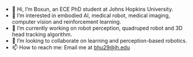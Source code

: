 - 👋 Hi, I’m Boxun, an ECE PhD student at Johns Hopkins University.
- 👀 I’m interested in embodied AI, medical robot, medical imaging, computer vision and reinforcement learning. 
- 🌱 I’m currently working on robot perception, quadruped robot and 3D head tracking algorithm.
- 💞️ I’m looking to collaborate on learning and perception-based robotics.
- 📫 How to reach me: Email me at bhu29@jh.edu

<!---
XSoberCarrot/XSoberCarrot is a ✨ special ✨ repository because its `README.md` (this file) appears on your GitHub profile.
You can click the Preview link to take a look at your changes.
--->
